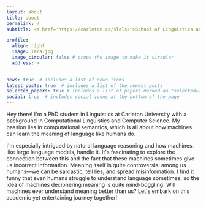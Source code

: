 ```yaml
---
layout: about
title: about
permalink: /
subtitle: <a href='https://carleton.ca/slals/'>School of Linguistics and Language Studies, Carleton University</a>

profile:
  align: right
  image: Tara.jpg
  image_circular: false # crops the image to make it circular
  address: >
 

news: true  # includes a list of news items
latest_posts: true  # includes a list of the newest posts
selected_papers: true # includes a list of papers marked as "selected={true}"
social: true  # includes social icons at the bottom of the page
---
```


Hey there! I'm a PhD student in Linguistics at Carleton University with a background in Computational Linguistics and Computer Science. My passion lies in computational semantics, which is all about how machines can learn the meaning of language like humans do.

I'm especially intrigued by natural language reasoning and how machines, like large language models, handle it. It's fascinating to explore the connection between this and the fact that these machines sometimes give us incorrect information. Meaning itself is quite controversial among us humans—we can be sarcastic, tell lies, and spread misinformation. I find it funny that even humans struggle to understand language sometimes, so the idea of machines deciphering meaning is quite mind-boggling. Will machines ever understand meaning better than us? Let's embark on this academic yet entertaining journey together!
